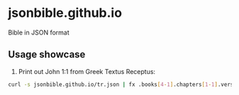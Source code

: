 # jsonbible.github.io
Bible in JSON format

## Usage showcase

1. Print out John 1:1 from Greek Textus Receptus:
  ```bash
  curl -s jsonbible.github.io/tr.json | fx .books[4-1].chapters[1-1].verses[1-1] "`«`+this.text+`» (`+this.name+`)`"
  ```
